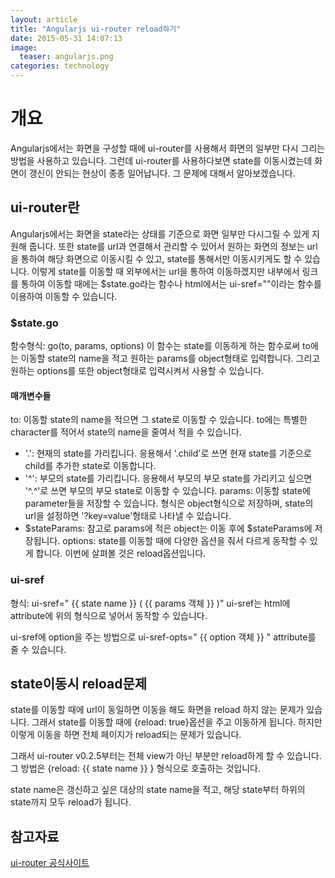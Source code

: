 ```yaml
---
layout: article
title: "Angularjs ui-router reload하기"
date: 2015-05-31 14:07:13
image:
  teaser: angularjs.png
categories: technology
---
```


# 개요
Angularjs에서는 화면을 구성할 때에 ui-router를 사용해서 화면의 일부만 다시 그리는 방법을 사용하고 있습니다.
  그런데 ui-router를 사용하다보면 state를 이동시켰는데 화면이 갱신이 안되는 현상이 종종 일어납니다.
  그 문제에 대해서 알아보겠습니다.

## ui-router란
Angularjs에서는 화면을 state라는 상태를 기준으로 화면 일부만 다시그릴 수 있게 지원해 줍니다.
  또한 state를 url과 연결해서 관리할 수 있어서 원하는 화면의 정보는 url을 통하여 해당 화면으로 이동시킬 수 있고, state를 통해서만 이동시키게도 할 수 있습니다.
  이렇게 state를 이동할 때 외부에서는 url을 통하여 이동하겠지만 내부에서 링크를 통하여 이동할 때에는 $state.go라는 함수나 html에서는 ui-sref=""이라는 함수를 이용하여 이동할 수 있습니다.

### $state.go
함수형식: go(to, params, options)
  이 함수는 state를 이동하게 하는 함수로써 to에는 이동할 state의 name을 적고 원하는 params를 object형태로 입력합니다.
  그리고 원하는 options를 또한 object형태로 입력시켜서 사용할 수 있습니다.

#### 매개변수들
to: 이동할 state의 name을 적으면 그 state로 이동할 수 있습니다. to에는 특별한 character를 적어서 state의 name을 줄여서 적을 수 있습니다.
  - '.': 현재의 state를 가리킵니다. 응용해서 '.child'로 쓰면 현재 state를 기준으로 child를 추가한 state로 이동합니다.
  - '^': 부모의 state를 가리킵니다. 응용해서 부모의 부모 state를 가리키고 싶으면 '^.^'로 쓰면 부모의 부모 state로 이동할 수 있습니다.
params: 이동할 state에 parameter들을 저장할 수 있습니다. 형식은 object형식으로 저장하며, state의 url을 설정하면 '?key=value'형태로 나타낼 수 있습니다.
  - $stateParams: 참고로 params에 적은 object는 이동 후에 $stateParams에 저장됩니다.
options: state를 이동할 때에 다양한 옵션을 줘서 다르게 동작할 수 있게 합니다. 이번에 살펴볼 것은 reload옵션입니다.

### ui-sref
형식: ui-sref=" {{ state name }} ( {{ params 객체 }} )"
  ui-sref는 html에 attribute에 위의 형식으로 넣어서 동작할 수 있습니다.

  ui-sref에 option을 주는 방법으로 ui-sref-opts=" {{ option 객체 }} " attribute를 줄 수 있습니다.

## state이동시 reload문제
state를 이동할 때에 url이 동일하면 이동을 해도 화면을 reload 하지 않는 문제가 있습니다.
  그래서 state를 이동할 때에 {reload: true}옵션을 주고 이동하게 됩니다.
  하지만 이렇게 이동을 하면 전체 페이지가 reload되는 문제가 있습니다.

그래서 ui-router v0.2.5부터는 전체 view가 아닌 부분만 reload하게 할 수 있습니다.
  그 방법은 {reload: {{ state name }} } 형식으로 호출하는 것입니다.

  state name은 갱신하고 싶은 대상의 state name을 적고, 해당 state부터 하위의 state까지 모두 reload가 됩니다.

## 참고자료
[ui-router 공식사이트](http://angular-ui.github.io/ui-router/site/#/api/ui.router)
